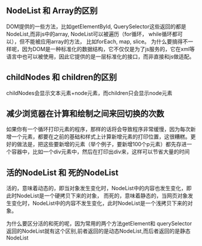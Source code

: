 ## NodeList 和 Array的区别

DOM提供的一些方法，比如getElementById, QuerySelector这些返回的都是NodeList,而非js中的array, NodeList可以被遍历（for循环， while循环都可以），但不能被应用array的方法， 比如forEach, map, slice。 为什么要搞得不一样呢，因为DOM是一种标准化的数据结构，它不仅仅是为了js服务的，它在xml等语言中也可以被使用，因此它提供的是一层标准化的接口，而非直接和js做适配。

## childNodes 和 children的区别

childNodes会显示文本元素+node元素，而children只会显示node元素

## 减少浏览器在计算和绘制之间来回切换的次数

如果你有一个循环打印元素的程序，那样的话将会导致程序非常缓慢，因为每次新增一个元素，都要在之前的基础和样式上计算新增元素的打印位置，这很糟糕。更好的做法是，把这些要新增的元素（举个例子，要新增100个p元素）都先存进一个容器中，比如一个div元素中，然后在打印出div来，这样可以节省大量的时间

## 活的NodeList 和 死的NodeList

活的，意味着动态的，即当对象发生变化时，NodeList中的内容也发生变化，即此时NodeList是一个硬拷贝下来的对象， 而死的，意味着静态的，当网页对象发生变化时，NodeList中的内容不发生变化，此时NodeList是一个浅拷贝下来的对象。

为什么要区分活的和死的呢，因为常用的两个方法getElement和 querySelector返回的NodeList就有这个区别,前者返回的是动态NodeList,而后者返回的是静态NodeList

